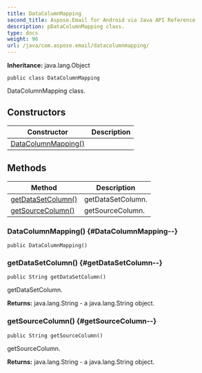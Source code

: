 ```yaml
---
title: DataColumnMapping
second_title: Aspose.Email for Android via Java API Reference
description: pDataColumnMapping class.
type: docs
weight: 96
url: /java/com.aspose.email/datacolumnmapping/
---
```

**Inheritance:**
java.lang.Object
```
public class DataColumnMapping
```

DataColumnMapping class.
## Constructors

| Constructor | Description |
| --- | --- |
| [DataColumnMapping()](#DataColumnMapping--) |  |
## Methods

| Method | Description |
| --- | --- |
| [getDataSetColumn()](#getDataSetColumn--) | getDataSetColumn. |
| [getSourceColumn()](#getSourceColumn--) | getSourceColumn. |
### DataColumnMapping() {#DataColumnMapping--}
```
public DataColumnMapping()
```


### getDataSetColumn() {#getDataSetColumn--}
```
public String getDataSetColumn()
```


getDataSetColumn.

**Returns:**
java.lang.String - a java.lang.String object.
### getSourceColumn() {#getSourceColumn--}
```
public String getSourceColumn()
```


getSourceColumn.

**Returns:**
java.lang.String - a java.lang.String object.
